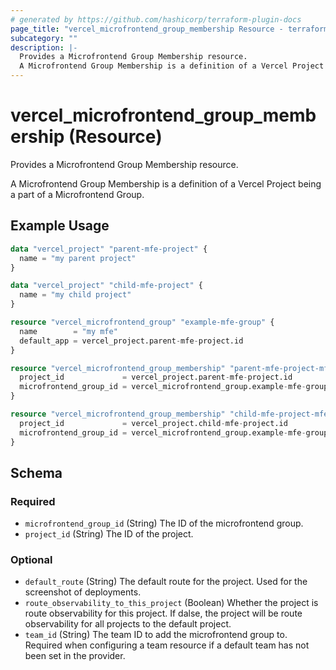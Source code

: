 ```yaml
---
# generated by https://github.com/hashicorp/terraform-plugin-docs
page_title: "vercel_microfrontend_group_membership Resource - terraform-provider-vercel"
subcategory: ""
description: |-
  Provides a Microfrontend Group Membership resource.
  A Microfrontend Group Membership is a definition of a Vercel Project being a part of a Microfrontend Group.
---
```


# vercel_microfrontend_group_membership (Resource)

Provides a Microfrontend Group Membership resource.

A Microfrontend Group Membership is a definition of a Vercel Project being a part of a Microfrontend Group.

## Example Usage

```terraform
data "vercel_project" "parent-mfe-project" {
  name = "my parent project"
}

data "vercel_project" "child-mfe-project" {
  name = "my child project"
}

resource "vercel_microfrontend_group" "example-mfe-group" {
  name        = "my mfe"
  default_app = vercel_project.parent-mfe-project.id
}

resource "vercel_microfrontend_group_membership" "parent-mfe-project-mfe-membership" {
  project_id             = vercel_project.parent-mfe-project.id
  microfrontend_group_id = vercel_microfrontend_group.example-mfe-group.id
}

resource "vercel_microfrontend_group_membership" "child-mfe-project-mfe-membership" {
  project_id             = vercel_project.child-mfe-project.id
  microfrontend_group_id = vercel_microfrontend_group.example-mfe-group.id
}
```

<!-- schema generated by tfplugindocs -->
## Schema

### Required

- `microfrontend_group_id` (String) The ID of the microfrontend group.
- `project_id` (String) The ID of the project.

### Optional

- `default_route` (String) The default route for the project. Used for the screenshot of deployments.
- `route_observability_to_this_project` (Boolean) Whether the project is route observability for this project. If dalse, the project will be route observability for all projects to the default project.
- `team_id` (String) The team ID to add the microfrontend group to. Required when configuring a team resource if a default team has not been set in the provider.
